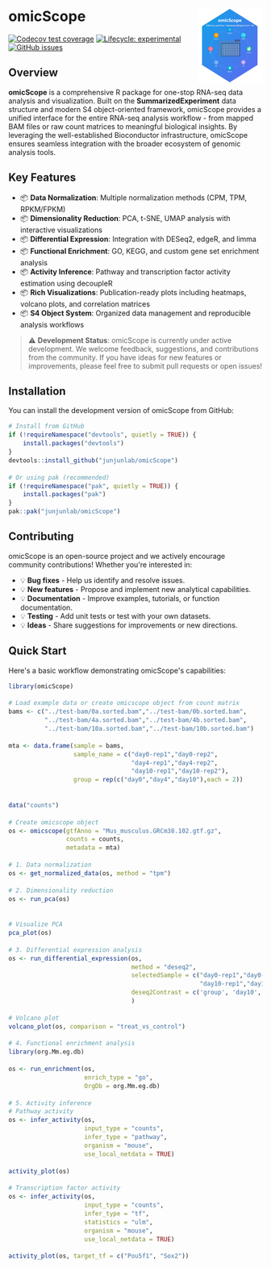 <!-- badges: start -->

# omicScope <img src="man/figures/logo.png" align="right" width="130"/>

[![Codecov test coverage](https://codecov.io/gh/junjunlab/omicScope/branch/main/graph/badge.svg)](https://codecov.io/gh/junjunlab/omicScope?branch=main) [![Lifecycle: experimental](https://img.shields.io/badge/lifecycle-experimental-orange.svg)](https://lifecycle.r-lib.org/articles/stages.html#experimental) [![GitHub issues](https://img.shields.io/github/issues/junjunlab/omicScope)](https://github.com/junjunlab/omicScope/issues)

<!-- badges: end -->


## Overview

**omicScope** is a comprehensive R package for one-stop RNA-seq data analysis and visualization. Built on the **SummarizedExperiment** data structure and modern S4 object-oriented framework, omicScope provides a unified interface for the entire RNA-seq analysis workflow - from mapped BAM files or raw count matrices to meaningful biological insights. By leveraging the well-established Bioconductor infrastructure, omicScope ensures seamless integration with the broader ecosystem of genomic analysis tools.

## Key Features

-   📦 **Data Normalization**: Multiple normalization methods (CPM, TPM, RPKM/FPKM)
-   📦 **Dimensionality Reduction**: PCA, t-SNE, UMAP analysis with interactive visualizations
-   📦 **Differential Expression**: Integration with DESeq2, edgeR, and limma
-   📦 **Functional Enrichment**: GO, KEGG, and custom gene set enrichment analysis
-   📦 **Activity Inference**: Pathway and transcription factor activity estimation using decoupleR
-   📦 **Rich Visualizations**: Publication-ready plots including heatmaps, volcano plots, and correlation matrices
-   📦 **S4 Object System**: Organized data management and reproducible analysis workflows

> ⚠️ **Development Status**: omicScope is currently under active development. We welcome feedback, suggestions, and contributions from the community. If you have ideas for new features or improvements, please feel free to submit pull requests or open issues!

## Installation

You can install the development version of omicScope from GitHub:

``` r
# Install from GitHub
if (!requireNamespace("devtools", quietly = TRUE)) {
    install.packages("devtools")
}
devtools::install_github("junjunlab/omicScope")

# Or using pak (recommended)
if (!requireNamespace("pak", quietly = TRUE)) {
    install.packages("pak")
}
pak::pak("junjunlab/omicScope")
```

## Contributing

omicScope is an open-source project and we actively encourage community contributions! Whether you're interested in:

-   💡 **Bug fixes** - Help us identify and resolve issues.
-   💡 **New features** - Propose and implement new analytical capabilities.
-   💡 **Documentation** - Improve examples, tutorials, or function documentation.
-   💡 **Testing** - Add unit tests or test with your own datasets.
-   💡 **Ideas** - Share suggestions for improvements or new directions.

## Quick Start

Here's a basic workflow demonstrating omicScope's capabilities:

``` r
library(omicScope)

# Load example data or create omicscope object from count matrix
bams <- c("../test-bam/0a.sorted.bam","../test-bam/0b.sorted.bam",
          "../test-bam/4a.sorted.bam","../test-bam/4b.sorted.bam",
          "../test-bam/10a.sorted.bam","../test-bam/10b.sorted.bam")

mta <- data.frame(sample = bams,
                  sample_name = c("day0-rep1","day0-rep2",
                                  "day4-rep1","day4-rep2",
                                  "day10-rep1","day10-rep2"),
                  group = rep(c("day0","day4","day10"),each = 2))


data("counts")

# Create omicscope object
os <- omicscope(gtfAnno = "Mus_musculus.GRCm38.102.gtf.gz",
                counts = counts,
                metadata = mta)

# 1. Data normalization
os <- get_normalized_data(os, method = "tpm")

# 2. Dimensionality reduction
os <- run_pca(os)


# Visualize PCA
pca_plot(os)

# 3. Differential expression analysis
os <- run_differential_expression(os, 
                                  method = "deseq2",
                                  selectedSample = c("day0-rep1","day0-rep2",
                                                     "day10-rep1","day10-rep2"),
                                  deseq2Contrast = c('group', 'day10', 'day0')
                                  )

# Volcano plot
volcano_plot(os, comparison = "treat_vs_control")

# 4. Functional enrichment analysis
library(org.Mm.eg.db)

os <- run_enrichment(os, 
                     enrich_type = "go",
                     OrgDb = org.Mm.eg.db)

# 5. Activity inference
# Pathway activity
os <- infer_activity(os, 
                     input_type = "counts",
                     infer_type = "pathway",
                     organism = "mouse",
                     use_local_netdata = TRUE)

activity_plot(os)

# Transcription factor activity  
os <- infer_activity(os, 
                     input_type = "counts",
                     infer_type = "tf",
                     statistics = "ulm",
                     organism = "mouse",
                     use_local_netdata = TRUE)

activity_plot(os, target_tf = c("Pou5f1", "Sox2"))
```
